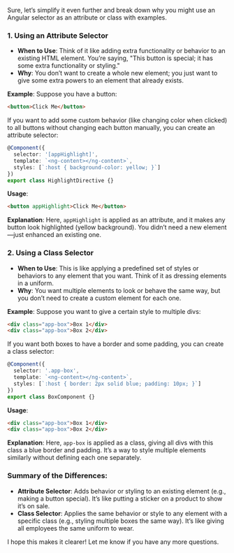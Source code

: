 Sure, let’s simplify it even further and break down why you might use an Angular selector as an attribute or class with examples.

### 1. **Using an Attribute Selector**
   - **When to Use**: Think of it like adding extra functionality or behavior to an existing HTML element. You’re saying, "This button is special; it has some extra functionality or styling."
   - **Why**: You don’t want to create a whole new element; you just want to give some extra powers to an element that already exists.

   **Example**: 
   Suppose you have a button:
   ```html
   <button>Click Me</button>
   ```
   If you want to add some custom behavior (like changing color when clicked) to all buttons without changing each button manually, you can create an attribute selector:
   ```typescript
   @Component({
     selector: '[appHighlight]',
     template: `<ng-content></ng-content>`,
     styles: [`:host { background-color: yellow; }`]
   })
   export class HighlightDirective {}
   ```
   **Usage**:
   ```html
   <button appHighlight>Click Me</button>
   ```
   **Explanation**: Here, `appHighlight` is applied as an attribute, and it makes any button look highlighted (yellow background). You didn’t need a new element—just enhanced an existing one.

### 2. **Using a Class Selector**
   - **When to Use**: This is like applying a predefined set of styles or behaviors to any element that you want. Think of it as dressing elements in a uniform.
   - **Why**: You want multiple elements to look or behave the same way, but you don’t need to create a custom element for each one.

   **Example**: 
   Suppose you want to give a certain style to multiple divs:
   ```html
   <div class="app-box">Box 1</div>
   <div class="app-box">Box 2</div>
   ```
   If you want both boxes to have a border and some padding, you can create a class selector:
   ```typescript
   @Component({
     selector: '.app-box',
     template: `<ng-content></ng-content>`,
     styles: [`:host { border: 2px solid blue; padding: 10px; }`]
   })
   export class BoxComponent {}
   ```
   **Usage**:
   ```html
   <div class="app-box">Box 1</div>
   <div class="app-box">Box 2</div>
   ```
   **Explanation**: Here, `app-box` is applied as a class, giving all divs with this class a blue border and padding. It’s a way to style multiple elements similarly without defining each one separately.

### Summary of the Differences:
- **Attribute Selector**: Adds behavior or styling to an existing element (e.g., making a button special). It’s like putting a sticker on a product to show it’s on sale.
- **Class Selector**: Applies the same behavior or style to any element with a specific class (e.g., styling multiple boxes the same way). It’s like giving all employees the same uniform to wear.

I hope this makes it clearer! Let me know if you have any more questions.
